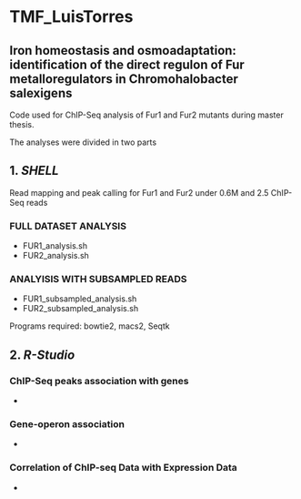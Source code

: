 # TMF_LuisTorres 
## Iron homeostasis and osmoadaptation: identification of the direct regulon of Fur metalloregulators in Chromohalobacter salexigens
Code used for ChIP-Seq analysis of Fur1 and Fur2 mutants during master thesis.

The analyses were divided in two parts

## 1. *SHELL*
Read mapping and peak calling for Fur1 and Fur2 under 0.6M and 2.5 ChIP-Seq reads 

### FULL DATASET ANALYSIS
- FUR1_analysis.sh
- FUR2_analysis.sh
### ANALYISIS WITH SUBSAMPLED READS
- FUR1_subsampled_analysis.sh
- FUR2_subsampled_analysis.sh

Programs required: bowtie2, macs2, Seqtk

## 2. *R-Studio*
### ChIP-Seq peaks association with genes
-
### Gene-operon association
-
### Correlation of ChIP-seq Data with Expression Data
-





